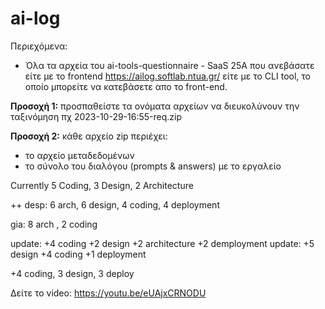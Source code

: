 # ai-log

Περιεχόμενα:

- Όλα τα αρχεία του ai-tools-questionnaire - SaaS 25A που ανεβάσατε είτε με το frontend https://ailog.softlab.ntua.gr/ είτε με το CLI tool, το οποίο μπορείτε να κατεβάσετε απο το front-end.

**Προσοχή 1:** προσπαθείστε τα ονόματα αρχείων να διευκολύνουν την ταξινόμηση πχ 2023-10-29-16:55-req.zip

**Προσοχή 2:** κάθε αρχείο zip περιέχει:

- το αρχείο μεταδεδομένων
- το σύνολο του διαλόγου (prompts & answers) με το εργαλείο

Currently 5 Coding, 3 Design, 2 Architecture

++ desp: 6 arch, 6 design, 4 coding, 4 deployment

gia: 8 arch , 2 coding

update: +4 coding +2 design +2 architecture +2 demployment
update: +5 design +4 coding +1 deployment

+4 coding, 3 design, 3 deploy

Δείτε το video: https://youtu.be/eUAjxCRNODU
